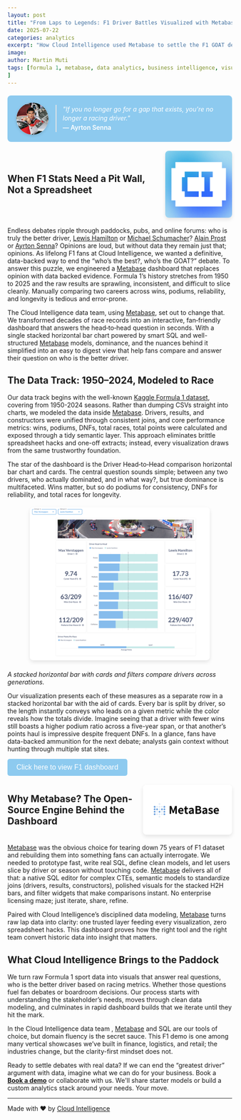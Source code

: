 ```yaml
---
layout: post
title: "From Laps to Legends: F1 Driver Battles Visualized with Metabase"
date: 2025-07-22
categories: analytics
excerpt: "How Cloud Intelligence used Metabase to settle the F1 GOAT debate."
image: 
author: Martin Muti
tags: [formula 1, metabase, data analytics, business intelligence, visualisations
]
---
```



<div style="display:flex; align-items:center; gap:16px; margin:20px 0; padding:16px 20px; background:#8DCAEF; border-radius:8px;">
  <img src="/assets/images/dashboard/ayrton-senna.png"
       alt="Ayrton Senna"
       style="width:72px; height:72px; border-radius:50%; object-fit:cover; box-shadow:0 2px 6px rgba(0,0,0,0.15);" />
  <blockquote style="margin:0; font-style:italic; line-height:1.45; color:white;">
    "If you no longer go for a gap that exists, you're no longer a racing driver."
    <br><span style="font-style:normal; font-weight:600; color:white;">— Ayrton Senna</span>
  </blockquote>
</div>

<div style="display: flex; align-items: center; gap: 10px; margin: 20px 0;">
  <h2 style="margin: 0; flex: 1;">When F1 Stats Need a Pit Wall, Not a Spreadsheet</h2>
  <img src="/assets/images/dashboard/CI-Logo.png" alt="CI Logo" style="max-width: 150px; height: auto; border-radius: 8px; box-shadow: 0 4px 8px rgba(0,0,0,0.1);">
</div>


Endless debates ripple through paddocks, pubs, and online forums: who is truly the better driver, [Lewis Hamilton](https://en.wikipedia.org/wiki/Lewis_Hamilton) or [Michael Schumacher](https://en.wikipedia.org/wiki/Michael_Schumacher)? [Alain Prost](https://en.wikipedia.org/wiki/Alain_Prost) or [Ayrton Senna](https://en.wikipedia.org/wiki/Ayrton_Senna)? Opinions are loud, but without data they remain just that; opinions. As lifelong F1 fans at Cloud Intelligence, we wanted a definitive, data-backed way to end the “who’s the best?, who’s the GOAT?” debate. To answer this puzzle, we engineered a [Metabase](https://www.metabase.com/) dashboard that replaces opinion with data backed evidence. Formula 1’s history stretches from 1950 to 2025 and the raw results are sprawling, inconsistent, and difficult to slice cleanly. Manually comparing two careers across wins, podiums, reliability, and longevity is tedious and error-prone. 

The Cloud Intelligence data team, using [Metabase](https://www.metabase.com/), set out to change that. We transformed decades of race records into an interactive, fan‑friendly dashboard that answers the head‑to‑head question in seconds. With a single stacked horizontal bar chart powered by smart SQL and well-structured [Metabase](https://www.metabase.com/) models, dominance, and the nuances behind it simplified into an easy to digest view that help fans compare and answer their question on who is the better driver.


## The Data Track: 1950–2024, Modeled to Race

Our data track begins with the well-known [Kaggle Formula 1 dataset](https://www.kaggle.com/datasets/rohanrao/formula-1-world-championship-1950-2020), covering from 1950-2024 seasons. Rather than dumping CSVs straight into charts, we modeled the data inside [Metabase](https://www.metabase.com/). Drivers, results, and constructors were unified through consistent joins, and core performance metrics: wins, podiums, DNFs, total races, total points were calculated and exposed through a tidy semantic layer. This approach eliminates brittle spreadsheet hacks and one-off extracts; instead, every visualization draws from the same trustworthy foundation.


The star of the dashboard is the Driver Head‑to‑Head comparison horizontal bar chart and cards. The central question sounds simple; between any two drivers, who actually dominated, and in what way?, but true dominance is multifaceted. Wins matter, but so do podiums for consistency, DNFs for reliability, and total races for longevity. 

<div style="text-align: center; margin: 20px 0;">
  <img src="/assets/images/dashboard/Comparison Stacked chart.png" alt="Comparison horizontal chart stacked and cards" style="max-width: 80%; height: auto; border-radius: 8px; box-shadow: 0 4px 8px rgba(0,0,0,0.1);">
</div>

*A stacked horizontal bar with cards and filters compare drivers across generations.*  

Our visualization presents each of these measures as a separate row in a stacked horizontal bar with the aid of cards. Every bar is split by driver, so the length instantly conveys who leads on a given metric while the color reveals how the totals divide. Imagine seeing that a driver with fewer wins still boasts a higher podium ratio across a five-year span, or that another’s points haul is impressive despite frequent DNFs. In a glance, fans have data-backed ammunition for the next debate; analysts gain context without hunting through multiple stat sites.


<button style="background-color: #8DCAEF; color: white; padding: 10px 20px; 
border: none; border-radius: 5px; cursor: pointer; font-size: 16px; 
text-decoration: none;" onclick="window.location.href='http://metabase-681822224242.africa-south1.run.app/public/dashboard/eed606c9-2b57-4728-b00d-09eb3f0c5842'">
    Click here to view F1 dashboard 
</button>




<div style="display: flex; align-items: center; gap: 20px; margin: 20px 0;">
  <h2 style="margin: 0; flex: 1;">Why Metabase? The Open-Source Engine Behind the Dashboard</h2>
  <img src="/assets/images/dashboard/metabase-logo.png" alt="Metabse Logo" style="max-width: 200px; height: auto; border-radius: 8px; box-shadow: 0 4px 8px rgba(0,0,0,0.1);">
</div>

[Metabase](https://www.metabase.com/) was the obvious choice for tearing down 75 years of F1 dataset and rebuilding them into something fans can actually interrogate. We needed to prototype fast, write real SQL, define clean models, and let users slice by driver or season without touching code. [Metabase](https://www.metabase.com/) delivers all of that: a native SQL editor for complex CTEs, semantic models to standardize joins (drivers, results, constructors), polished visuals for the stacked H2H bars, and filter widgets that make comparisons instant. No enterprise licensing maze; just iterate, share, refine.


Paired with Cloud Intelligence’s disciplined data modeling, [Metabase](https://www.metabase.com/) turns raw lap data into clarity: one trusted layer feeding every visualization, zero spreadsheet hacks. This dashboard proves how the right tool and the right team convert historic data into insight that matters.


## What Cloud Intelligence Brings to the Paddock
We turn raw Formula 1 sport data into visuals that answer real questions, who is the better driver based on racing metrics. Whether those questions fuel fan debates or boardroom decisions. Our process starts with understanding the stakeholder’s needs, moves through clean data modeling, and culminates in rapid dashboard builds that we iterate until they hit the mark. 


In the Cloud Intelligence data team , [Metabase](https://www.metabase.com/) and SQL are our tools of choice, but domain fluency is the secret sauce. This F1 demo is one among many vertical showcases we’ve built in finance, logistics, and retail; the industries change, but the clarity-first mindset does not.


Ready to settle debates with real data? If we can end the “greatest driver” argument with data, imagine what we can do for your business. Book a **[Book a demo](https://cloudintelligence.africa/)** or collaborate with us. We'll share starter models or build a custom analytics stack around your needs. Your move.

---
Made with ❤️ by [Cloud Intelligence](https://www.cloudintelligence.co.za/)